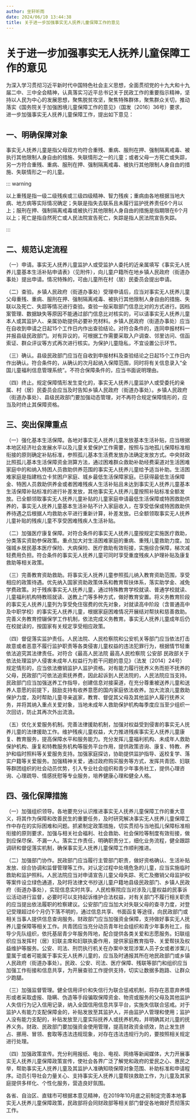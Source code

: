 ```yaml
---
author: 坐轩听雨
date: 2024/06/10 13:44:38
title: 关于进一步加强事实无人抚养儿童保障工作的意见
---
```


# 关于进一步加强事实无人抚养儿童保障工作的意见

为深入学习贯彻习近平新时代中国特色社会主义思想，全面贯彻党的十九大和十九届二中、三中全会精神，认真落实习近平总书记关于民政工作的重要指示精神，坚持以人民为中心的发展思想，聚焦脱贫攻坚，聚焦特殊群体，聚焦群众关切，推动落实《国务院关于加强困境儿童保障工作的意见》（国发〔2016〕36号）要求，进一步加强事实无人抚养儿童保障工作，提出如下意见：

## 一、明确保障对象

事实无人抚养儿童是指父母双方均符合重残、重病、服刑在押、强制隔离戒毒、被执行其他限制人身自由的措施、失联情形之一的儿童；或者父母一方死亡或失踪，另一方符合重残、重病、服刑在押、强制隔离戒毒、被执行其他限制人身自由的措施、失联情形之一的儿童。

::: warning

以上重残是指一级二级残疾或三级四级精神、智力残疾；重病由各地根据当地大病、地方病等实际情况确定；失联是指失去联系且未履行监护抚养责任6个月以上；服刑在押、强制隔离戒毒或被执行其他限制人身自由的措施是指期限在6个月以上；死亡是指自然死亡或人民法院宣告死亡，失踪是指人民法院宣告失踪。

:::

## 二、规范认定流程

（一）申请。事实无人抚养儿童监护人或受监护人委托的近亲属填写《事实无人抚养儿童基本生活补贴申请表》（见附件），向儿童户籍所在地乡镇人民政府（街道办事处）提出申请。情况特殊的，可由儿童所在村（居）民委员会提出申请。

（二）查验。乡镇人民政府（街道办事处）受理申请后，应当对事实无人抚养儿童父母重残、重病、服刑在押、强制隔离戒毒、被执行其他限制人身自由的措施、失联以及死亡、失踪等情况进行查验。查验一般采取部门信息比对的方式进行。因档案管理、数据缺失等原因不能通过部门信息比对核实的，可以请事实无人抚养儿童本人或其监护人、亲属协助提供必要补充材料。乡镇人民政府（街道办事处）应当在自收到申请之日起15个工作日内作出查验结论。对符合条件的，连同申报材料一并报县级民政部门。对有异议的，可根据工作需要采取入户调查、邻里访问、信函索证、群众评议等方式再次进行核实。为保护儿童隐私，不宜设置公示环节。

（三）确认。县级民政部门应当在自收到申报材料及查验结论之日起15个工作日内作出确认。符合条件的，从确认的次月起纳入保障范围，同时将有关信息录入“全国儿童福利信息管理系统”。不符合保障条件的，应当书面说明理由。

（四）终止。规定保障情形发生变化的，事实无人抚养儿童监护人或受委托的亲属、村（居）民委员会应当及时告知乡镇人民政府（街道办事处）。乡镇人民政府（街道办事处）、县级民政部门要加强动态管理，对不再符合规定保障情形的，应当及时终止其保障资格。

## 三、突出保障重点

（一）强化基本生活保障。各地对事实无人抚养儿童发放基本生活补贴，应当根据本地区经济社会发展水平以及儿童关爱保护工作需要，按照与当地孤儿保障标准相衔接的原则确定补贴标准，参照孤儿基本生活费发放办法确定发放方式。中央财政比照孤儿基本生活保障资金测算方法，通过困难群众救助补助经费渠道对生活困难家庭中的和纳入特困人员救助供养范围的事实无人抚养儿童给予适当补助。生活困难家庭是指建档立卡贫困户家庭、城乡最低生活保障家庭。已获得最低生活保障金、特困人员救助供养金或者困难残疾人生活补贴且未达到事实无人抚养儿童基本生活保障补贴标准的进行补差发放，其他事实无人抚养儿童按照补贴标准全额发放。已全额领取事实无人抚养儿童补贴的儿童家庭申请最低生活保障或特困救助供养的，事实无人抚养儿童基本生活补贴不计入家庭收入，在享受低保或特困救助供养待遇之后根据人均救助水平进行重新计算，补差发放。已全额领取事实无人抚养儿童补贴的残疾儿童不享受困难残疾人生活补贴。

（二）加强医疗康复保障。对符合条件的事实无人抚养儿童按规定实施医疗救助，分类落实资助参保政策。重点加大对生活困难家庭的重病、重残儿童救助力度。加强城乡居民基本医疗保险、大病保险、医疗救助有效衔接，实施综合保障，梯次减轻费用负担。符合条件的事实无人抚养儿童可同时享受重度残疾人护理补贴及康复救助等相关政策。

（三）完善教育资助救助。将事实无人抚养儿童参照孤儿纳入教育资助范围，享受相应的政策待遇。优先纳入国家资助政策体系和教育帮扶体系，落实助学金、减免学费政策。对于残疾事实无人抚养儿童，通过特殊教育学校就读、普通学校就读、儿童福利机构特教班就读、送教上门等多种方式，做好教育安置。将义务教育阶段的事实无人抚养儿童列为享受免住宿费的优先对象，对就读高中阶段（含普通高中及中职学校）的事实无人抚养儿童，根据家庭困难情况开展结对帮扶和慈善救助。完善义务教育控辍保学工作机制，依法完成义务教育。事实无人抚养儿童成年后仍在校就读的，按国家有关规定享受相应政策。

（四）督促落实监护责任。人民法院、人民检察院和公安机关等部门应当依法打击故意或者恶意不履行监护职责等各类侵害儿童权益的违法犯罪行为，根据情节轻重依法追究其法律责任。对符合《最高人民法院 最高人民检察院 公安部 民政部关于依法处理监护人侵害未成年人权益行为若干问题的意见》（法发〔2014〕24号）规定情形的，应当依法撤销监护人监护资格。对有能力履行抚养义务而拒不抚养的父母，民政部门可依法追索抚养费，因此起诉到人民法院的，人民法院应当支持。民政部门应当加强送养工作指导，创建信息对接渠道，在充分尊重被送养儿童和送养人意愿的前提下，鼓励支持有收养意愿的国内家庭依法收养。加大流浪儿童救助保护力度，及时帮助儿童寻亲返家，教育、督促其父母及其他监护人履行抚养义务，并将其纳入重点关爱对象，当地未成年人救助保护机构每季度应当至少组织一次回访，防止其再次外出流浪。

（五）优化关爱服务机制。完善法律援助机制，加强对权益受到侵害的事实无人抚养儿童的法律援助工作。维护残疾儿童权益，大力推进残疾事实无人抚养儿童康复、教育服务，提高保障水平和服务能力。充分发挥儿童福利机构、未成年人救助保护机构、康复和特教服务机构等服务平台作用，提供政策咨询、康复、特教、养护和临时照料等关爱服务支持。加强家庭探访，协助提供监护指导、返校复学、落实户籍等关爱服务。加强精神关爱，通过政府购买服务等方式，发挥共青团、妇联等群团组织的社会动员优势，引入专业社会组织和青少年事务社工，提供心理咨询、心理疏导、情感抚慰等专业服务，培养健康心理和健全人格。

## 四、强化保障措施

（一）加强组织领导。各地要充分认识推进事实无人抚养儿童保障工作的重大意义，将其作为保障和改善民生的重要任务，及时研究解决事实无人抚养儿童保障工作中存在的实际困难和问题。抓紧制定政策措施，切实贯彻与当地孤儿保障标准相衔接的原则要求，加强与相关社会福利、社会救助、社会保险等制度有效衔接，做到应保尽保、不漏一人。落实工作责任，明确职责分工，细化业务流程，健全跟踪调研和督促落实机制，确保事实无人抚养儿童保障工作顺利推进。

（二）加强部门协作。民政部门应当履行主管部门职责，做好资格确认、生活补贴发放、综合协调和监督管理等工作。对认定过程中处境危急的儿童，应当实施临时救助和监护照料。人民法院应当对申请宣告儿童父母失踪、死亡及撤销父母监护权等案件设立绿色通道，及时将法律文书抄送儿童户籍地县级民政部门、乡镇人民政府（街道办事处），实现信息实时共享。人民检察院应当对涉及儿童权益的民事诉讼活动进行监督，必要时可以支持起诉维护合法权益，对有关部门不履行相关职责的应当提出依法履职的检察建议。公安部门应当加大对失联父母的查寻力度，对登记受理超过6个月仍下落不明的，通过信息共享、书面函复等途径，向民政部门或相关当事人提供信息查询服务。财政部门应当加强资金保障，支持做好事实无人抚养儿童保障等相关工作。共青团应当充分动员青年社会组织和青少年事务社工，指导少先队组织，依托基层青少年服务阵地，配合提供各类关爱和志愿服务。妇联组织应当发挥村（居）妇联主席和妇联执委作用，提供家庭教育指导、关爱帮扶及权益维护等服务。公安、司法、刑罚执行机关在办案中发现涉案人员子女或者涉案儿童属于或者可能属于事实无人抚养儿童的，应当及时通报其所在地民政部门或乡镇人民政府（街道办事处）。民政、公安、司法、医疗保障、残联等部门和组织应当加强工作衔接和信息共享，为开展查验工作提供支持，切实让数据多跑路、让群众少跑腿。

（三）加强监督管理。健全信用评价和失信行为联合惩戒机制，将存在恶意弃养情形或者采取虚报、隐瞒、伪造等手段骗取保障资金、物资或服务的父母及其他监护人失信行为记入信用记录，纳入全国信用信息共享平台，实施失信联合惩戒。对于监护人有能力支配保障金的，补贴发放至其监护人，并由监护人管理和使用；监护人没有能力支配的，补贴发放至儿童实际抚养人或抚养机构，并明确其对儿童的抚养义务。财政、民政部门要加强资金使用管理，提高财政资金绩效，防止发生挤占、挪用、冒领、套取等违法违规现象，对存在违法违规行为的，要按照相关规定进行处理。

（四）加强政策宣传。充分利用报纸、电台、电视、网络等新闻媒体，大力开展事实无人抚养儿童保障政策宣传，使社会各界广泛了解党和政府的爱民之心、惠民之举，帮助事实无人抚养儿童及其监护人准确知晓保障对象范围、补助标准和申请程序。动员引导社会力量关心、支持事实无人抚养儿童帮扶救助工作，为儿童及其家庭提供多样化、个性化服务，营造良好氛围。

各省、自治区、直辖市可根据本意见精神，在2019年10月底之前制定完善本地事实无人抚养儿童保障政策，民政部将会同财政部等相关部门督促各地做好贯彻落实工作。